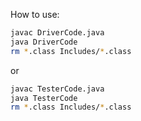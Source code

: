 How to use:
```bash
javac DriverCode.java
java DriverCode
rm *.class Includes/*.class
```

or

```bash
javac TesterCode.java
java TesterCode
rm *.class Includes/*.class
```